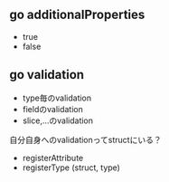 ## go additionalProperties

- true
- false


## go validation

- type毎のvalidation
- fieldのvalidation
- slice,...のvalidation

自分自身へのvalidationってstructにいる？

- registerAttribute
- registerType (struct, type)

